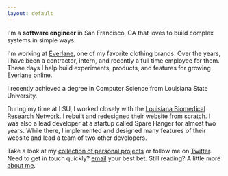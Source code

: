 ```yaml
---
layout: default
---
```


I'm a **software engineer** in San Francisco, CA that loves to build complex systems in simple ways.

I'm working at [Everlane][everlane], one of my favorite clothing brands. Over the years, I have been a contractor, intern, and recently a full time employee for them. These days I help build experiments, products, and features for growing Everlane online.

I recently achieved a degree in Computer Science from Louisiana State University.

During my time at LSU, I worked closely with the [Louisiana Biomedical Research Network][lbrn]. I rebuilt and redesigned their website from scratch. I was also a lead developer at a startup called Spare Hanger for almost two years. While there, I implemented and designed many features of their website and lead a team of two other developers.

Take a look at my [collection of personal projects][projects] or follow me on [Twitter][twitter]. Need to get in touch quickly? [email][email] your best bet. Still reading? A little more [about me][about].

[everlane]: http://everlane.com
[lbrn]: http://lbrn.lsu.edu
[twitter]: http://twitter.com/taylorlapeyre
[email]: mailto:taylorlapeyre@gmail.com
[about]: /about
[projects]: /projects
